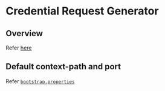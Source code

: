 # Credential Request Generator

## Overview
Refer [here](https://docs.mosip.io/1.2.0/modules/id-repository#credential-request-generator)

## Default context-path and port
Refer [`bootstrap.properties`](src/main/resources/bootstrap.properties)
